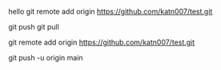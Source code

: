 hello
git remote add origin https://github.com/katn007/test.git

git push
git pull

git remote add origin https://github.com/katn007/test.git

git push -u origin main